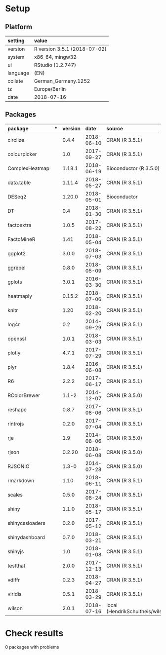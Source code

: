 # Setup

## Platform

|setting  |value                        |
|:--------|:----------------------------|
|version  |R version 3.5.1 (2018-07-02) |
|system   |x86_64, mingw32              |
|ui       |RStudio (1.2.747)            |
|language |(EN)                         |
|collate  |German_Germany.1252          |
|tz       |Europe/Berlin                |
|date     |2018-07-16                   |

## Packages

|package         |*  |version |date       |source                              |
|:---------------|:--|:-------|:----------|:-----------------------------------|
|circlize        |   |0.4.4   |2018-06-10 |CRAN (R 3.5.1)                      |
|colourpicker    |   |1.0     |2017-09-27 |CRAN (R 3.5.1)                      |
|ComplexHeatmap  |   |1.18.1  |2018-06-19 |Bioconductor (R 3.5.0)              |
|data.table      |   |1.11.4  |2018-05-27 |CRAN (R 3.5.1)                      |
|DESeq2          |   |1.20.0  |2018-05-01 |Bioconductor                        |
|DT              |   |0.4     |2018-01-30 |CRAN (R 3.5.1)                      |
|factoextra      |   |1.0.5   |2017-08-22 |CRAN (R 3.5.1)                      |
|FactoMineR      |   |1.41    |2018-05-04 |CRAN (R 3.5.1)                      |
|ggplot2         |   |3.0.0   |2018-07-03 |CRAN (R 3.5.1)                      |
|ggrepel         |   |0.8.0   |2018-05-09 |CRAN (R 3.5.1)                      |
|gplots          |   |3.0.1   |2016-03-30 |CRAN (R 3.5.1)                      |
|heatmaply       |   |0.15.2  |2018-07-06 |CRAN (R 3.5.1)                      |
|knitr           |   |1.20    |2018-02-20 |CRAN (R 3.5.1)                      |
|log4r           |   |0.2     |2014-09-29 |CRAN (R 3.5.1)                      |
|openssl         |   |1.0.1   |2018-03-03 |CRAN (R 3.5.1)                      |
|plotly          |   |4.7.1   |2017-07-29 |CRAN (R 3.5.1)                      |
|plyr            |   |1.8.4   |2016-06-08 |CRAN (R 3.5.1)                      |
|R6              |   |2.2.2   |2017-06-17 |CRAN (R 3.5.1)                      |
|RColorBrewer    |   |1.1-2   |2014-12-07 |CRAN (R 3.5.0)                      |
|reshape         |   |0.8.7   |2017-08-06 |CRAN (R 3.5.1)                      |
|rintrojs        |   |0.2.0   |2017-07-04 |CRAN (R 3.5.1)                      |
|rje             |   |1.9     |2014-08-06 |CRAN (R 3.5.0)                      |
|rjson           |   |0.2.20  |2018-06-08 |CRAN (R 3.5.0)                      |
|RJSONIO         |   |1.3-0   |2014-07-28 |CRAN (R 3.5.0)                      |
|rmarkdown       |   |1.10    |2018-06-11 |CRAN (R 3.5.1)                      |
|scales          |   |0.5.0   |2017-08-24 |CRAN (R 3.5.1)                      |
|shiny           |   |1.1.0   |2018-05-17 |CRAN (R 3.5.1)                      |
|shinycssloaders |   |0.2.0   |2017-05-12 |CRAN (R 3.5.1)                      |
|shinydashboard  |   |0.7.0   |2018-03-21 |CRAN (R 3.5.1)                      |
|shinyjs         |   |1.0     |2018-01-08 |CRAN (R 3.5.1)                      |
|testthat        |   |2.0.0   |2017-12-13 |CRAN (R 3.5.1)                      |
|vdiffr          |   |0.2.3   |2018-04-27 |CRAN (R 3.5.1)                      |
|viridis         |   |0.5.1   |2018-03-29 |CRAN (R 3.5.1)                      |
|wilson          |   |2.0.1   |2018-07-16 |local (HendrikSchultheis/wilson@NA) |

# Check results

0 packages with problems




